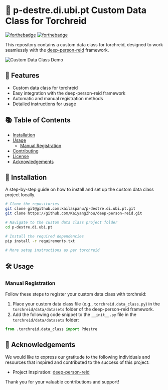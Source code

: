 # 🚀 p-destre.di.ubi.pt Custom Data Class for Torchreid



[![forthebadge](https://forthebadge.com/images/badges/made-with-python.svg)](https://forthebadge.com)
[![forthebadge](https://forthebadge.com/images/badges/built-with-love.svg)](https://forthebadge.com)

This repository contains a custom data class for torchreid, designed to work seamlessly with the [deep-person-reid](https://github.com/KaiyangZhou/deep-person-reid) framework.

![Custom Data Class Demo](path/to/demo.gif)

## 🌟 Features

- Custom data class for torchreid
- Easy integration with the deep-person-reid framework
- Automatic and manual registration methods
- Detailed instructions for usage

## 📚 Table of Contents

- [Installation](#-installation)
- [Usage](#-usage)
  - [Manual Registration](#manual-registration)
- [Contributing](#-contributing)
- [License](#-license)
- [Acknowledgements](#-acknowledgements)

## 🔧 Installation

A step-by-step guide on how to install and set up the custom data class project locally.
  ```sh
# Clone the repositories
git clone git@github.com:kailaspanu/p-destre.di.ubi.pt.git
git clone https://github.com/KaiyangZhou/deep-person-reid.git

# Navigate to the custom data class project folder
cd p-destre.di.ubi.pt

# Install the required dependencies
pip install -r requirements.txt

# More setup instructions as per torchreid 
```

## 🛠️ Usage

### Manual Registration

Follow these steps to register your custom data class with torchreid:

1. Place your custom data class file (e.g., `torchreid.data_class.py`) in the `torchreid/data/datasets` folder of the deep-person-reid framework.
2. Add the following code snippet to the `__init__.py` file in the `torchreid/data/datasets` folder:

```python
from .torchreid.data_class import Pdestre
```

## 🙏 Acknowledgements

We would like to express our gratitude to the following individuals and resources that inspired and contributed to the success of this project:

- Project Inspiration: [deep-person-reid](https://github.com/KaiyangZhou/deep-person-reid)

Thank you for your valuable contributions and support!

